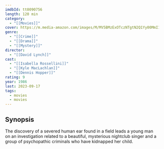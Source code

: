 ```yaml
---
imdbId: tt0090756
length: 120 min
category:
  - "[[Movies]]"
cover: https://m.media-amazon.com/images/M/MV5BMzExOTczNTgtN2Q1Yy00MmI1LWE0NjgtNmIwMzdmZGNlODU1XkEyXkFqcGdeQXVyNDkzNTM2ODg@._V1_SX300.jpg
genre:
  - "[[Crime]]"
  - "[[Drama]]"
  - "[[Mystery]]"
director:
  - "[[David Lynch]]"
cast:
  - "[[Isabella Rossellini]]"
  - "[[Kyle MacLachlan]]"
  - "[[Dennis Hopper]]"
rating: 9
year: 1986
last: 2023-09-17
tags:
  - movies
  - movies
---
```

## Synopsis
The discovery of a severed human ear found in a field leads a young man on an investigation related to a beautiful, mysterious nightclub singer and a group of psychopathic criminals who have kidnapped her child.

